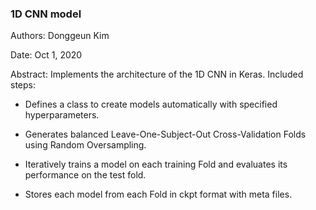 
### 1D CNN model

Authors: Donggeun Kim

Date: Oct 1, 2020

Abstract: Implements the architecture of the 1D CNN in Keras. Included steps:

* Defines a class to create models automatically with specified hyperparameters.

* Generates balanced Leave-One-Subject-Out Cross-Validation Folds using Random Oversampling.

* Iteratively trains a model on each training Fold and evaluates its performance on the test fold.

* Stores each model from each Fold in ckpt format with meta files.

